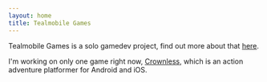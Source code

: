 ```yaml
---
layout: home
title: Tealmobile Games
---
```

Tealmobile Games is a solo gamedev project, find out more about that [here](/about).

I'm working on only one game right now, [Crownless](/crownless), which is an action adventure platformer for Android and iOS.

